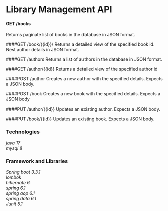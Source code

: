 # Library Management API
#### GET /books
 Returns paginate list of books in the database in JSON format.

####GET /book/{{id}}/
Returns a detailed view of the specified book id.
Nest author details in JSON format.

####GET /authors
Returns a list of authors in the database in JSON format.

####GET /author/{{id}}
Returns a detailed view of the specified author id

####POST /author
Creates a new author with the specified details.
Expects a JSON body.

####POST /book
Creates a new book with the specified details.
Expects a JSON body

####PUT /author/{{id}}
Updates an existing author.
Expects a JSON body.

####PUT /book/{{id}}
Updates an existing book.
Expects a JSON body.

### Technologies
_java 17_<br>
_mysql 8_<br>

### Framework and Libraries
_Spring boot 3.3.1_ <br>
_lombok_<br>
_hibernate 6_<br>
_spring 6.1_<br>
_spring aop 6.1_<br>
_spring data 6.1_<br>
_Junit 5.1_<br>
